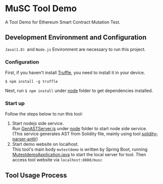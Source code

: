 # MuSC Tool Demo
A Tool Demo for Ethereum Smart Contract  Mutation Test.
## Development Environment and Configuration
```Java(1.8) ```and ```Node.js``` Environment are necessary to run this project.  
### Configuration
First, if you haven't install [Truffle](https://github.com/trufflesuite/truffle), you need to install it in your device.
```
$ npm install -g truffle
```
Next, run ```$ npm install``` under [node](https://github.com/belikout/MuSC-Tool-Demo-repo/tree/master/node) folder to get dependencies installed.  
### Start up
Follow the steps below to run this tool:  
1. Start nodejs side service.  
Run [GenASTServer.js](https://github.com/belikout/MuSC-Tool-Demo-repo/blob/master/node/GenASTServer.js) under [node](https://github.com/belikout/MuSC-Tool-Demo-repo/tree/master/node) folder
to start node side service.  
(This service generates AST from Solidity file, mainly using tool [solidity-parser-antlr](https://github.com/federicobond/solidity-parser-antlr))
2. Start demo website on localhost.  
This tool's main body ```mutestdemo``` is written by Spring Boot, running  [MutestdemoApplication.java](https://github.com/belikout/MuSC-Tool-Demo-repo/blob/master/mutestdemo/src/main/java/cn/edu/nju/mutestdemo/MutestdemoApplication.java)
to start the local server for tool. Then access tool website via ```localhost:8080/musc```  
## Tool Usage Process
